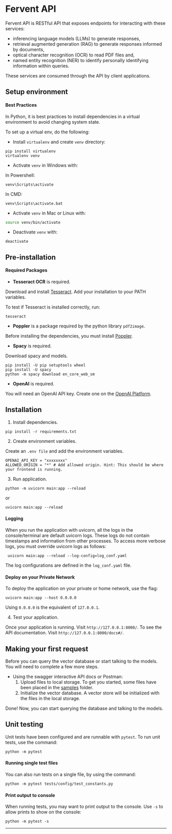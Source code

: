 # Fervent API

Fervent API is RESTful API that exposes endpoints for interacting with these services:
- inferencing language models (LLMs) to generate responses, 
- retrieval augmented generation (RAG) to generate responses informed by documents, 
- optical character recognition (OCR) to read PDF files and,
- named entity recognition (NER) to identify personally identifying information within queries.

These services are consumed through the API by client applications.

## Setup environment

#### Best Practices

In Python, it is best practices to install dependencies in a virtual environment to avoid
changing system state.

To set up a virtual env, do the following:

- Install `virtualenv` and create `venv` directory:

```commandline
pip install virtualenv
virtualenv venv
```

- Activate `venv` in Windows with:

In Powershell:
```commandline
venv\Scripts\activate
```

In CMD:
```commandline
venv\Scripts\activate.bat
```

- Activate `venv` in Mac or Linux with:

```zsh
source venv/bin/activate
```

- Deactivate `venv` with:

```commandline
deactivate
```

## Pre-installation

#### Required Packages

- **Tesseract OCR** is required.

Download and install [Tesseract](https://tesseract-ocr.github.io/tessdoc/Installation.html).
Add your installation to your PATH variables.

To test if Tesseract is installed correctly, run:

```commandline
tesseract
```

- **Poppler** is a package required by the python library `pdf2image`.

Before installing the dependencies, you must install [Poppler](https://pdf2image.readthedocs.io/en/latest/installation.html).

- **Spacy** is required.

Download spacy and models.

```commandline
pip install -U pip setuptools wheel
pip install -U spacy
python -m spacy download en_core_web_sm
```

- **OpenAI** is required.

You will need an OpenAI API key. Create one on the [OpenAI Platform](https://platform.openai.com/).

## Installation

1. Install dependencies.

```commandline
pip install -r requirements.txt
```

2. Create environment variables.

Create an `.env file` and add the environment variables.

```env
OPENAI_API_KEY = "xxxxxxxx"
ALLOWED_ORIGIN = "*" # Add allowed origin. Hint: This should be where your frontend is running.
```

3. Run application.

```commandline
python -m uvicorn main:app --reload
```
or
```commandline
uvicorn main:app --reload
```

#### Logging
When you run the application with uvicorn, all the logs in the console/terminal are default uvicorn logs.
These logs do not contain timestamps and information from other processes. To access more verbose logs, 
you must override uvicorn logs as follows:

```commandline
 uvicorn main:app --reload --log-config=log_conf.yaml
```

The log configurations are defined in the `log_conf.yaml` file.

#### Deploy on your Private Network 
To deploy the application on your private or home network, use the flag:

```commandline
uvicorn main:app --host 0.0.0.0
```

Using `0.0.0.0` is the equivalent of `127.0.0.1`.

4. Test your application.

Once your application is running. Visit `http://127.0.0.1:8000/`. 
To see the API documentation. Visit `http://127.0.0.1:8000/docs#/`.


## Making your first request

Before you can query the vector database or start talking to the models.
You will need to complete a few more steps.

- Using the swagger interactive API docs or Postman:
    1. Upload files to local storage. To get you started, some files have been placed in the [samples](./sample-files/uploads) folder.
    2. Initialize the vector database. A vector store will be initialized with the files in the local storage.

Done! Now, you can start querying the database and talking to the models. 


## Unit testing

Unit tests have been configured and are runnable with `pytest`. To run unit tests, use the command:

```commandline
python -m pytest
```

#### Running single test files

You can also run tests on a single file, by using the command:

```commandline
python -m pytest tests/config/test_constants.py
```

#### Print output to console

When running tests, you may want to print output to the console. Use `-s` to allow prints to show on the console:

```commandline
python -m pytest -s
```

---